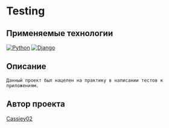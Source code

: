# Testing
## Применяемые технологии
[![Python](https://img.shields.io/badge/-Python-464646?style=flat&logo=Python&logoColor=56C0C0&color=008080)](https://www.python.org/)
[![Django](https://img.shields.io/badge/-Django-464646?style=flat&logo=Django&logoColor=56C0C0&color=008080)](https://www.djangoproject.com/)
## Описание
    Данный проект был нацелен на практику в написании тестов к приложениям.
## Автор проекта
[Cassiey02](https://github.com/Cassiey02/)
